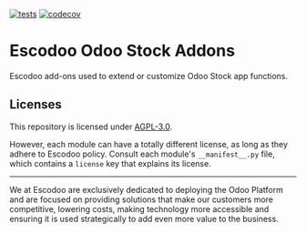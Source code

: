 <!-- [![Runbot Status](https://runbot.odoo-community.org/runbot/badge/flat//14.0.svg)](https://runbot.odoo-community.org/runbot/repo/github-com-oca-stock-addons-) -->
<!-- [![Build Status](https://travis-ci.com/Escodoo/stock-addons.svg?branch=14.0)](https://travis-ci.com/Escodoo/stock-addons) -->
[![tests](https://github.com/Escodoo/stock-addons/actions/workflows/test.yml/badge.svg)](https://github.com/Escodoo/stock-addons/actions/workflows/test.yml)
[![codecov](https://codecov.io/gh/Escodoo/stock-addons/branch/14.0/graph/badge.svg)](https://codecov.io/gh/Escodoo/stock-addons)
<!-- [![Translation Status](https://translation.odoo-community.org/widgets/stock-addons-14-0/-/svg-badge.svg)](https://translation.odoo-community.org/engage/stock-addons-14-0/?utm_source=widget) -->

<!-- /!\ do not modify above this line -->

# Escodoo Odoo Stock Addons

Escodoo add-ons used to extend or customize Odoo Stock app functions.

<!-- /!\ do not modify below this line -->

<!-- prettier-ignore-start -->

[//]: # (addons)


[//]: # (end addons)

<!-- prettier-ignore-end -->

## Licenses

This repository is licensed under [AGPL-3.0](LICENSE).

However, each module can have a totally different license, as long as they adhere to Escodoo
policy. Consult each module's `__manifest__.py` file, which contains a `license` key
that explains its license.

----

We at Escodoo are exclusively dedicated to deploying the Odoo Platform and are
focused on providing solutions that make our customers more competitive, lowering
costs, making technology more accessible and ensuring it is used strategically to
add even more value to the business.
